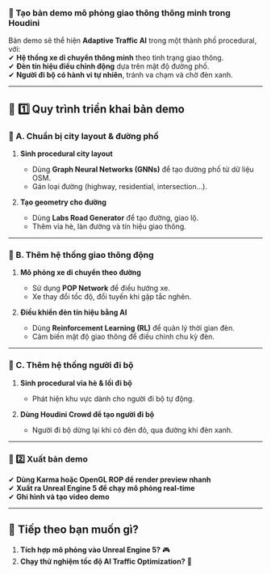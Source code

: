 ### **📌 Tạo bản demo mô phỏng giao thông thông minh trong Houdini**  

Bản demo sẽ thể hiện **Adaptive Traffic AI** trong một thành phố procedural, với:  
✔ **Hệ thống xe di chuyển thông minh** theo tình trạng giao thông.  
✔ **Đèn tín hiệu điều chỉnh động** dựa trên mật độ đường phố.  
✔ **Người đi bộ có hành vi tự nhiên**, tránh va chạm và chờ đèn xanh.  

---

## **📌 1️⃣ Quy trình triển khai bản demo**  
### **🚀 A. Chuẩn bị city layout & đường phố**
1. **Sinh procedural city layout**  
   - Dùng **Graph Neural Networks (GNNs)** để tạo đường phố từ dữ liệu OSM.  
   - Gán loại đường (highway, residential, intersection...).  

2. **Tạo geometry cho đường**  
   - Dùng **Labs Road Generator** để tạo đường, giao lộ.  
   - Thêm vỉa hè, làn đường và tín hiệu giao thông.  

---

### **🚀 B. Thêm hệ thống giao thông động**
1. **Mô phỏng xe di chuyển theo đường**  
   - Sử dụng **POP Network** để điều hướng xe.  
   - Xe thay đổi tốc độ, đổi tuyến khi gặp tắc nghẽn.  

2. **Điều khiển đèn tín hiệu bằng AI**  
   - Dùng **Reinforcement Learning (RL)** để quản lý thời gian đèn.  
   - Cảm biến mật độ giao thông để điều chỉnh chu kỳ đèn.  

---

### **🚀 C. Thêm hệ thống người đi bộ**
1. **Sinh procedural vỉa hè & lối đi bộ**  
   - Phát hiện khu vực dành cho người đi bộ tự động.  

2. **Dùng Houdini Crowd để tạo người đi bộ**  
   - Người đi bộ dừng lại khi có đèn đỏ, qua đường khi đèn xanh.  

---

### **📌 2️⃣ Xuất bản demo**
✔ **Dùng Karma hoặc OpenGL ROP để render preview nhanh**  
✔ **Xuất ra Unreal Engine 5 để chạy mô phỏng real-time**  
✔ **Ghi hình và tạo video demo**  

---

## **📌 Tiếp theo bạn muốn gì?**
1. **Tích hợp mô phỏng vào Unreal Engine 5?** 🎮  
2. **Chạy thử nghiệm tốc độ AI Traffic Optimization?** 🚀
